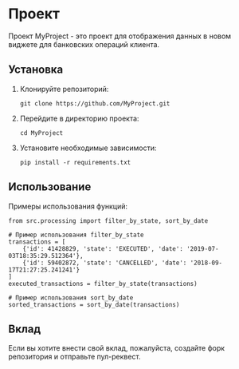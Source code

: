 # Проект 

Проект MyProject - это проект для отображения данных в новом виджете для банковских операций клиента.

## Установка

1. Клонируйте репозиторий:
   ```
   git clone https://github.com/MyProject.git
   ```
2. Перейдите в директорию проекта:
   ```
   cd MyProject
   ```
3. Установите необходимые зависимости:
   ```
   pip install -r requirements.txt
   ```

## Использование

Примеры использования функций:

```
from src.processing import filter_by_state, sort_by_date

# Пример использования filter_by_state
transactions = [
    {'id': 41428829, 'state': 'EXECUTED', 'date': '2019-07-03T18:35:29.512364'},
    {'id': 59402872, 'state': 'CANCELLED', 'date': '2018-09-17T21:27:25.241241'}
]
executed_transactions = filter_by_state(transactions)

# Пример использования sort_by_date
sorted_transactions = sort_by_date(transactions)
```

## Вклад

Если вы хотите внести свой вклад, пожалуйста, создайте форк репозитория и отправьте пул-реквест.

